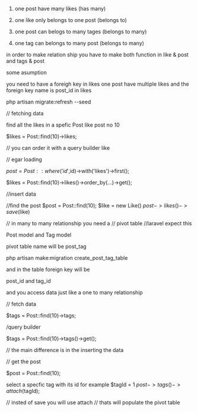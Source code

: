 1) one post have many likes (has many)
2) one like only belongs to one post (belongs to)

3) one post can belogs to many tages (belongs to many)
4) one tag can belongs to many post  (belongs to many)



in order to make relation ship you have to make 
both function in like & post 
and tags & post



some asumption

you need to have a foreigh key in likes
one post have multiple likes and the foreign key name is post_id in likes

php artisan migrate:refresh --seed

// fetching data

find all the likes in a spefic Post like post no 10

$likes = Post::find(10)->likes;

// you can order it with a query builder like

// egar loading

$post = Post::where('id',$id)->with('likes')->first();
        


$likes = Post::find(10)->likes()->order_by(...)->get();

//insert data


//find the post
$post = Post::find(10);
$like = new Like()
$post->likes()->save($like)





// in many to many relationship you need a
// pivot table
//laravel expect this

Post model and Tag model

pivot table name will be post_tag

php artisan make:migration create_post_tag_table

and in the table foreign key will be

post_id and tag_id

and you access data just like a one to many relationship

// fetch data

$tags = Post::find(10)->tags;

/query builder

$tags = Post::find(10)->tags()->get();




// the main difference is in the inserting the data

// get the post

$post = Post::find(10);

select a specfic tag with its id for example
$tagId = 1
$post->tags()->attach($tagId);

// insted of save you will use attach
// thats will populate the pivot table

